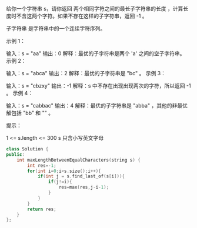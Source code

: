 给你一个字符串 s，请你返回 两个相同字符之间的最长子字符串的长度 ，计算长度时不含这两个字符。如果不存在这样的子字符串，返回 -1 。

子字符串 是字符串中的一个连续字符序列。

 

示例 1：

输入：s = "aa"
输出：0
解释：最优的子字符串是两个 'a' 之间的空子字符串。
示例 2：

输入：s = "abca"
输出：2
解释：最优的子字符串是 "bc" 。
示例 3：

输入：s = "cbzxy"
输出：-1
解释：s 中不存在出现出现两次的字符，所以返回 -1 。
示例 4：

输入：s = "cabbac"
输出：4
解释：最优的子字符串是 "abba" ，其他的非最优解包括 "bb" 和 "" 。


提示：

1 <= s.length <= 300
s 只含小写英文字母

```cpp
class Solution {
public:
    int maxLengthBetweenEqualCharacters(string s) {
        int res=-1;
        for(int i=0;i<s.size();i++){
            if(int j = s.find_last_of(s[i])){
                if(j!=i){
                    res=max(res,j-i-1);
                }
            }
        }
        return res;
    }
};
```

